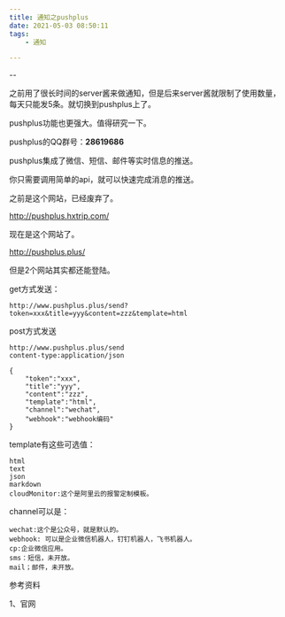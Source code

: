 ```yaml
---
title: 通知之pushplus
date: 2021-05-03 08:50:11
tags:
	- 通知

---
```


--

之前用了很长时间的server酱来做通知，但是后来server酱就限制了使用数量，每天只能发5条。就切换到pushplus上了。

pushplus功能也更强大。值得研究一下。

pushplus的QQ群号：**28619686**

pushplus集成了微信、短信、邮件等实时信息的推送。

你只需要调用简单的api，就可以快速完成消息的推送。

之前是这个网站，已经废弃了。

http://pushplus.hxtrip.com/

现在是这个网站了。

http://pushplus.plus/

但是2个网站其实都还能登陆。

get方式发送：

```
http://www.pushplus.plus/send?token=xxx&title=yyy&content=zzz&template=html
```

post方式发送

```
http://www.pushplus.plus/send
content-type:application/json

{
	"token":"xxx",
	"title":"yyy",
	"content":"zzz",
	"template":"html",
	"channel":"wechat",
	"webhook":"webhook编码"
}
```

template有这些可选值：

```
html
text
json
markdown
cloudMonitor:这个是阿里云的报警定制模板。
```

channel可以是：

```
wechat:这个是公众号，就是默认的。
webhook: 可以是企业微信机器人，钉钉机器人，飞书机器人。
cp:企业微信应用。
sms：短信，未开放。
mail；邮件，未开放。
```



参考资料

1、官网



